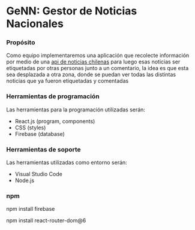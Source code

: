 <main>

  <h1>GeNN: Gestor de Noticias Nacionales</h1>
  <h3>Propósito</h3>
    <p>Como equipo implementaremos una aplicación que recolecte información por medio de una <a href="https://webhose.io/news-api/chile-news-api">api de noticias chilenas</a> para luego esas noticias ser etiquetadas por otras personas junto a un comentario, la idea es que esta sea desplazada a otra zona, donde se puedan ver todas las distintas noticias que ya fueron etiquetadas y comentadas</p>

  <h3>Herramientas de programación</h3>
  <p>Las herramientas para la programación utilizadas serán:
    <ul>
      <li>
        React.js (program, components)
      </li>
      <li>
        CSS (styles)
      </li>
      <li>
        Firebase (database)
      </li>
    </ul>
  </p>
  <h3>Herramientas de soporte</h3>
  <p>Las herramientas utilizadas como entorno serán:
    <ul>
      <li>
        Visual Studio Code
      </li>
      <li>
        Node.js
      </li>
    </ul>
  </p>
  <h3>npm</h3>
  <p>npm install firebase</p>
  <p>npm install react-router-dom@6</p>
</main>
